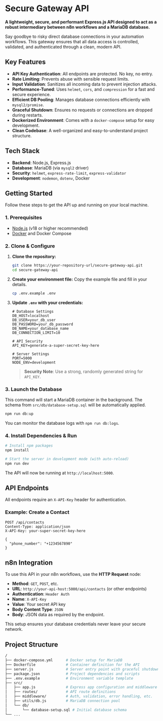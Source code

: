 # Secure Gateway API

**A lightweight, secure, and performant Express.js API designed to act as a robust intermediary between n8n workflows and a MariaDB database.**

Say goodbye to risky direct database connections in your automation workflows. This gateway ensures that all data access is controlled, validated, and authenticated through a clean, modern API.

## Key Features

- **API Key Authentication**: All endpoints are protected. No key, no entry.
- **Rate Limiting**: Prevents abuse with sensible request limits.
- **Input Validation**: Sanitizes all incoming data to prevent injection attacks.
- **Performance-Tuned**: Uses `helmet`, `cors`, and `compression` for a fast and secure experience.
- **Efficient DB Pooling**: Manages database connections efficiently with `mysql2/promise`.
- **Graceful Shutdown**: Ensures no requests or connections are dropped during restarts.
- **Dockerized Environment**: Comes with a `docker-compose` setup for easy development.
- **Clean Codebase**: A well-organized and easy-to-understand project structure.

## Tech Stack

- **Backend**: Node.js, Express.js
- **Database**: MariaDB (via `mysql2` driver)
- **Security**: `helmet`, `express-rate-limit`, `express-validator`
- **Development**: `nodemon`, `dotenv`, Docker

## Getting Started

Follow these steps to get the API up and running on your local machine.

### 1. Prerequisites

- [Node.js](https://nodejs.org/en/) (v18 or higher recommended)
- [Docker](https://www.docker.com/get-started) and Docker Compose

### 2. Clone & Configure

1. **Clone the repository:**

   ```bash
   git clone https://your-repository-url/secure-gateway-api.git
   cd secure-gateway-api
   ```

2. **Create your environment file:**
   Copy the example file and fill in your details.

   ```bash
   cp .env.example .env
   ```

3. **Update `.env` with your credentials:**

   ```env
   # Database Settings
   DB_HOST=localhost
   DB_USER=your_db_user
   DB_PASSWORD=your_db_password
   DB_NAME=your_database_name
   DB_CONNECTION_LIMIT=10

   # API Security
   API_KEY=generate-a-super-secret-key-here

   # Server Settings
   PORT=5000
   NODE_ENV=development
   ```

   > **Security Note**: Use a strong, randomly generated string for `API_KEY`.

### 3. Launch the Database

This command will start a MariaDB container in the background. The schema from `src/db/database-setup.sql` will be automatically applied.

```bash
npm run db:up
```

You can monitor the database logs with `npm run db:logs`.

### 4. Install Dependencies & Run

```bash
# Install npm packages
npm install

# Start the server in development mode (with auto-reload)
npm run dev
```

The API will now be running at `http://localhost:5000`.

## API Endpoints

All endpoints require an `X-API-Key` header for authentication.

### Example: Create a Contact

```http
POST /api/contacts
Content-Type: application/json
X-API-Key: your-super-secret-key-here

{
  "phone_number": "+1234567890"
}
```

## n8n Integration

To use this API in your n8n workflows, use the **HTTP Request** node:

- **Method**: `GET`, `POST`, etc.
- **URL**: `http://your-api-host:5000/api/contacts` (or other endpoints)
- **Authentication**: `Header Auth`
- **Name**: `X-API-Key`
- **Value**: Your secret API key
- **Body Content Type**: `JSON`
- **Body**: JSON data as required by the endpoint.

This setup ensures your database credentials never leave your secure network.

## Project Structure

```bash
/
├── docker-compose.yml      # Docker setup for MariaDB
├── Dockerfile              # Container definition for the API
├── server.js               # Server entry point with graceful shutdown
├── package.json            # Project dependencies and scripts
├── .env.example            # Environment variable template
├── src/
│   ├── app.js              # Express app configuration and middleware
│   ├── routes/             # API route definitions
│   ├── middleware/         # Auth, validation, error handling, etc.
│   ├── utils/db.js         # MariaDB connection pool
│   └── db/
│       └── database-setup.sql # Initial database schema
└── ...
```
